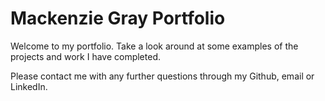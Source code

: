 # Mackenzie Gray Portfolio 

Welcome to my portfolio. Take a look around at some examples of the projects and work I have completed. 

Please contact me with any further questions through my Github, email or LinkedIn.
